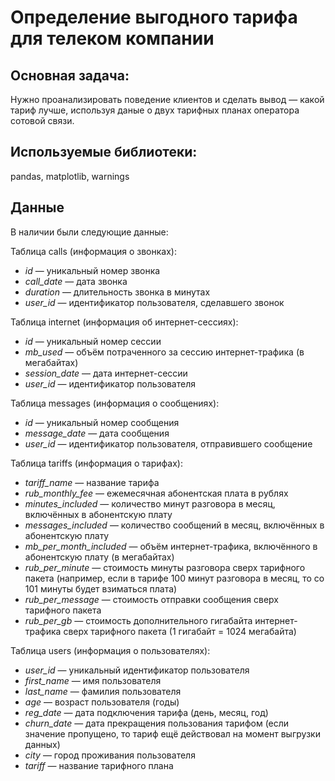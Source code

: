 # Определение выгодного тарифа для телеком компании

## Основная задача: 
Нужно проанализировать поведение клиентов и сделать вывод — какой тариф лучше, используя даные о двух тарифных планах оператора сотовой связи.

## Используемые библиотеки:
pandas, matplotlib, warnings

## Данные
В наличии были следующие данные:

Таблица calls (информация о звонках):
- <i>id</i> — уникальный номер звонка
- <i>call_date</i> — дата звонка
- <i>duration</i> — длительность звонка в минутах
- <i>user_id</i> — идентификатор пользователя, сделавшего звонок

Таблица internet (информация об интернет-сессиях):
- <i>id</i> — уникальный номер сессии
- <i>mb_used</i> — объём потраченного за сессию интернет-трафика (в мегабайтах)
- <i>session_date</i> — дата интернет-сессии
- <i>user_id</i> — идентификатор пользователя

Таблица messages (информация о сообщениях):
- <i>id</i> — уникальный номер сообщения
- <i>message_date</i> — дата сообщения
- <i>user_id</i> — идентификатор пользователя, отправившего сообщение

Таблица tariffs (информация о тарифах):
- <i>tariff_name</i> — название тарифа
- <i>rub_monthly_fee</i> — ежемесячная абонентская плата в рублях
- <i>minutes_included</i> — количество минут разговора в месяц, включённых в абонентскую плату
- <i>messages_included</i> — количество сообщений в месяц, включённых в абонентскую плату
- <i>mb_per_month_included</i> — объём интернет-трафика, включённого в абонентскую плату (в мегабайтах)
- <i>rub_per_minute</i> — стоимость минуты разговора сверх тарифного пакета (например, если в тарифе 100 минут разговора в месяц, то со 101 минуты будет взиматься плата)
- <i>rub_per_message</i> — стоимость отправки сообщения сверх тарифного пакета
- <i>rub_per_gb</i> — стоимость дополнительного гигабайта интернет-трафика сверх тарифного пакета (1 гигабайт = 1024 мегабайта)

Таблица users (информация о пользователях):
- <i>user_id</i> — уникальный идентификатор пользователя
- <i>first_name</i> — имя пользователя
- <i>last_name</i> — фамилия пользователя
- <i>age</i> — возраст пользователя (годы)
- <i>reg_date</i> — дата подключения тарифа (день, месяц, год)
- <i>churn_date</i> — дата прекращения пользования тарифом (если значение пропущено, то тариф ещё действовал на момент выгрузки данных)
- <i>city</i> — город проживания пользователя
- <i>tariff</i> — название тарифного плана

